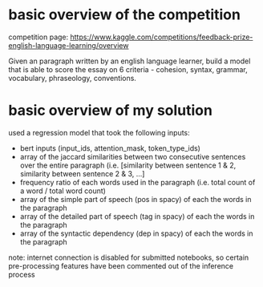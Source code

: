 # basic overview of the competition

competition page: https://www.kaggle.com/competitions/feedback-prize-english-language-learning/overview

Given an paragraph written by an english language learner, build a model that is able to score the essay on 6 criteria - cohesion, syntax, grammar, vocabulary, phraseology, conventions. 

# basic overview of my solution 

used a regression model that took the following inputs:
- bert inputs (input_ids, attention_mask, token_type_ids)
- array of the jaccard similarities between two consecutive sentences over the entire paragraph (i.e. [similarity between sentence 1 & 2, similarity between sentence 2 & 3, ...]
- frequency ratio of each words used in the paragraph (i.e. total count of a word / total word count)
- array of the simple part of speech (pos in spacy) of each the words in the paragraph
- array of the detailed part of speech (tag in spacy) of each the words in the paragraph
- array of the syntactic dependency (dep in spacy) of each the words in the paragraph


note: internet connection is disabled for submitted notebooks, so certain pre-processing features have been commented out of the inference process
